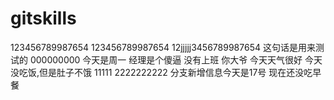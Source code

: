 # gitskills
123456789987654
123456789987654
12jjjjj3456789987654
这句话是用来测试的
000000000
今天是周一
经理是个傻逼
没有上班
你大爷
今天天气很好
今天没吃饭,但是肚子不饿
11111
2222222222
分支新增信息今天是17号
现在还没吃早餐
